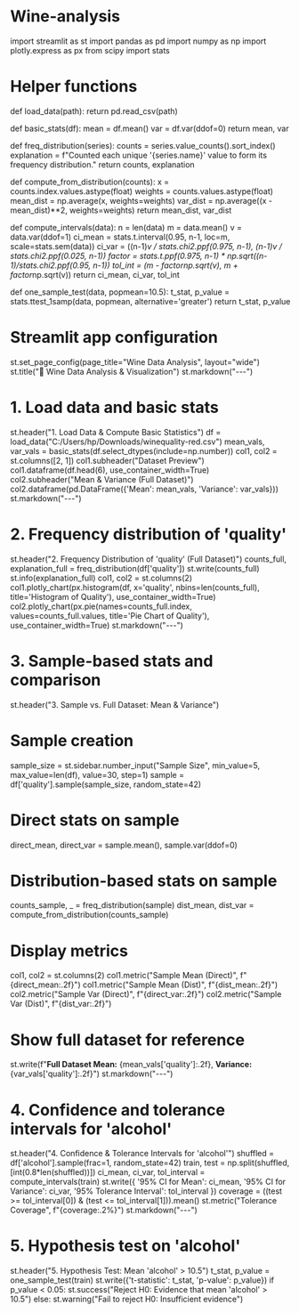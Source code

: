 # Wine-analysis

import streamlit as st
import pandas as pd
import numpy as np
import plotly.express as px
from scipy import stats

# Helper functions
def load_data(path):
    return pd.read_csv(path)


def basic_stats(df):
    mean = df.mean()
    var = df.var(ddof=0)
    return mean, var


def freq_distribution(series):
    counts = series.value_counts().sort_index()
    explanation = f"Counted each unique '{series.name}' value to form its frequency distribution."
    return counts, explanation


def compute_from_distribution(counts):
    x = counts.index.values.astype(float)
    weights = counts.values.astype(float)
    mean_dist = np.average(x, weights=weights)
    var_dist = np.average((x - mean_dist)**2, weights=weights)
    return mean_dist, var_dist


def compute_intervals(data):
    n = len(data)
    m = data.mean()
    v = data.var(ddof=1)
    ci_mean = stats.t.interval(0.95, n-1, loc=m, scale=stats.sem(data))
    ci_var = ((n-1)*v / stats.chi2.ppf(0.975, n-1), (n-1)*v / stats.chi2.ppf(0.025, n-1))
    factor = stats.t.ppf(0.975, n-1) * np.sqrt((n-1)/stats.chi2.ppf(0.95, n-1))
    tol_int = (m - factor*np.sqrt(v), m + factor*np.sqrt(v))
    return ci_mean, ci_var, tol_int


def one_sample_test(data, popmean=10.5):
    t_stat, p_value = stats.ttest_1samp(data, popmean, alternative='greater')
    return t_stat, p_value

# Streamlit app configuration
st.set_page_config(page_title="Wine Data Analysis", layout="wide")
st.title("🍷 Wine Data Analysis & Visualization")
st.markdown("---")

# 1. Load data and basic stats
st.header("1. Load Data & Compute Basic Statistics")
df = load_data("C:/Users/hp/Downloads/winequality-red.csv")
mean_vals, var_vals = basic_stats(df.select_dtypes(include=np.number))
col1, col2 = st.columns([2, 1])
col1.subheader("Dataset Preview")
col1.dataframe(df.head(6), use_container_width=True)
col2.subheader("Mean & Variance (Full Dataset)")
col2.dataframe(pd.DataFrame({'Mean': mean_vals, 'Variance': var_vals}))
st.markdown("---")

# 2. Frequency distribution of 'quality'
st.header("2. Frequency Distribution of 'quality' (Full Dataset)")
counts_full, explanation_full = freq_distribution(df['quality'])
st.write(counts_full)
st.info(explanation_full)
col1, col2 = st.columns(2)
col1.plotly_chart(px.histogram(df, x='quality', nbins=len(counts_full), title='Histogram of Quality'), use_container_width=True)
col2.plotly_chart(px.pie(names=counts_full.index, values=counts_full.values, title='Pie Chart of Quality'), use_container_width=True)
st.markdown("---")

# 3. Sample-based stats and comparison
st.header("3. Sample vs. Full Dataset: Mean & Variance")

# Sample creation
sample_size = st.sidebar.number_input("Sample Size", min_value=5, max_value=len(df), value=30, step=1)
sample = df['quality'].sample(sample_size, random_state=42)

# Direct stats on sample
direct_mean, direct_var = sample.mean(), sample.var(ddof=0)

# Distribution-based stats on sample
counts_sample, _ = freq_distribution(sample)
dist_mean, dist_var = compute_from_distribution(counts_sample)

# Display metrics
col1, col2 = st.columns(2)
col1.metric("Sample Mean (Direct)", f"{direct_mean:.2f}")
col1.metric("Sample Mean (Dist)", f"{dist_mean:.2f}")
col2.metric("Sample Var (Direct)", f"{direct_var:.2f}")
col2.metric("Sample Var (Dist)", f"{dist_var:.2f}")

# Show full dataset for reference
st.write(f"**Full Dataset Mean:** {mean_vals['quality']:.2f}, **Variance:** {var_vals['quality']:.2f}")
st.markdown("---")

# 4. Confidence and tolerance intervals for 'alcohol'
st.header("4. Confidence & Tolerance Intervals for 'alcohol'")
shuffled = df['alcohol'].sample(frac=1, random_state=42)
train, test = np.split(shuffled, [int(0.8*len(shuffled))])
ci_mean, ci_var, tol_interval = compute_intervals(train)
st.write({
    '95% CI for Mean': ci_mean,
    '95% CI for Variance': ci_var,
    '95% Tolerance Interval': tol_interval
})
coverage = ((test >= tol_interval[0]) & (test <= tol_interval[1])).mean()
st.metric("Tolerance Coverage", f"{coverage:.2%}")
st.markdown("---")

# 5. Hypothesis test on 'alcohol'
st.header("5. Hypothesis Test: Mean 'alcohol' > 10.5")
t_stat, p_value = one_sample_test(train)
st.write({'t-statistic': t_stat, 'p-value': p_value})
if p_value < 0.05:
    st.success("Reject H0: Evidence that mean 'alcohol' > 10.5")
else:
    st.warning("Fail to reject H0: Insufficient evidence")
